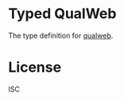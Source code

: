 # Typed QualWeb

The type definition for [qualweb](https://github.com/qualweb/core).


# License

ISC
